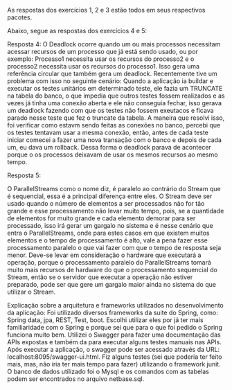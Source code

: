 As respostas dos exercícios 1, 2 e 3 estão todos em seus respectivos pacotes.

Abaixo, segue as respostas dos exercícios 4 e 5:

Resposta 4:
O Deadlock ocorre quando um ou mais processos necessitam acessar recursos de um processo que já está sendo usado, ou por exemplo: Processo1 necessita usar os recursos do processo2 e o processo2 necessita usar os recursos do processo1. Isso gera uma referência circular que também gera um deadlock.
Recentemente tive um problema com isso no seguinte cenário: Quando a aplicação ia buildar e executar os testes unitários em determinado teste, ele fazia um TRUNCATE na tabela do banco, o que impedia que outros testes fossem realizados e as vezes já tinha uma conexão aberta e ele não conseguia fechar, isso gerava um deadlock fazendo com que os testes não fossem exeutacos e ficava parado nesse teste que fez o truncate da tabela.
A maneira que resolvi isso, foi verificar como estavm sendo feitas as conexões no banco, percebi que os testes tentavam usar a mesma conexão, então, antes de cada teste iniciar comecei a fazer uma nova transação com o banco e depois de cada um, eu dava um rollback. Dessa forma o deadlock parava de acontecer porque o os processos deixavam de usar os mesmos recursos ao mesmo tempo.

Resposta 5:

O  ParallelStreams como o nome diz, é paralelo ao contrário do Stream que é sequencial, essa é a principal diferença entre eles. O Stream deve ser usado quando o número de elementos a ser processados não for tão grande e esse processamento não levar muito tempo, pois, se a quantidade de elementos for muito grande e cada elemento demorar para ser processado, isso irá gerar um gargalo no sistema e é nesse cenário que entra o ParallelStreams, onde para estes casos em que existem muitos elementos e o tempo de processamento é alto, vale a pena fazer esse processamento paralelo o que vai fazer com que o tempo de resposta seja menor.
Deve-se levar em consideração o hardware que executará a operação, porque o processamento paralelo do ParallelStreams tomará muito mais recursos de hardware do que o processamento sequencial do  Stream, então se o servidor que executar a operação não estiver preparado, pode ser que gere um gargalo maior ainda no sistema do que utilizar o  Stream.


Explicação sobre a arquitetura e frameworks utilizados no desenvolvimento da aplicação:
Foi utilizado diversos frameworks da suite do Spring, como: Spring data, jpa, REST, Test, boot. Escolhi utilizar eles por já ter mais familiaridade com o Spring e porque sei que para o que foi pedido o Spring funciona muito bem. Utilizei o Swagger para fazer uma documentação das APIs expostas e também da para executar alguns testes manuais nas APIs. Após executar a aplicação, o swagger pode ser acessado através da URL: localhost:8095/swagger-ui.html.
Fiz alguns testes (sei que poderia ter feito mais, mas, não iria ter mais tempo para fazer) utilizando o framework junit.
O banco de dados utilizado foi o Mysql e os comandos com as tabelas podem ser encontrados no arquivo netbase.sql.